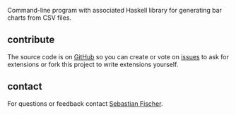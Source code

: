Command-line program with associated Haskell library for generating
bar charts from CSV files.

## contribute

The source code is on [GitHub] so you can create or vote on [issues]
to ask for extensions or fork this project to write extensions
yourself.

## contact

For questions or feedback contact [Sebastian Fischer][email].

[email]: mailto:sebf@informatik.uni-kiel.de
[GitHub]: http://github.com/sebfisch/haskell-barchart 
[issues]: http://github.com/sebfisch/haskell-barchart/issues

